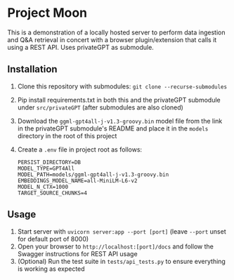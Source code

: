 # Project Moon

This is a demonstration of a locally hosted server to perform data ingestion and Q&A retrieval in concert with a browser plugin/extension that calls it using a REST API. Uses privateGPT as submodule.

## Installation

1. Clone this repository with submodules: `git clone --recurse-submodules`
2. Pip install requirements.txt in both this and the privateGPT submodule under `src/privateGPT` (after submodules are also cloned)
3. Download the `ggml-gpt4all-j-v1.3-groovy.bin` model file from the link in the privateGPT submodule's README and place it in the `models` directory in the root of this project
4. Create a `.env` file in project root as follows:

    ```
    PERSIST_DIRECTORY=DB
    MODEL_TYPE=GPT4All
    MODEL_PATH=models/ggml-gpt4all-j-v1.3-groovy.bin
    EMBEDDINGS_MODEL_NAME=all-MiniLM-L6-v2
    MODEL_N_CTX=1000
    TARGET_SOURCE_CHUNKS=4
    ```

## Usage

1. Start server with `uvicorn server:app --port [port]` (leave `--port` unset for default port of 8000)
2. Open your browser to `http://localhost:[port]/docs` and follow the Swagger instructions for REST API usage
3. (Optional) Run the test suite in `tests/api_tests.py` to ensure everything is working as expected
